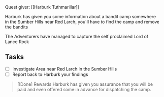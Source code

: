 Quest giver: [[Harburk Tuthmarillar]]

Harburk has given you some information about a bandit camp somewhere in the Sumber Hills near Red Larch, you'll have to find the camp and remove the bandits

The Adventurers have managed to capture the self proclaimed Lord of Lance Rock
## Tasks
- [ ] Investigate Area near Red Larch in the Sumber Hills
- [ ] Report back to Harburk your findings

>[!Done] Rewards
>Harburk has given you assurance that you will be paid and even offered some in advance for dispatching the camp.